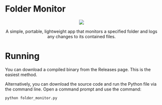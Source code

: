 # Folder Monitor
<p align="center">
<img src="https://github.com/theanine3D/folder_monitor/assets/88953117/922ed794-f0d9-4f7d-bf7e-4a19c30743dc">
</p>
<p align="center">
A simple, portable, lightweight app that monitors a specified folder and logs any changes to its contained files.
</p>

# Running
You can download a compiled binary from the Releases page. This is the easiest method.

Alternatively, you can download the source code and run the Python file via the command line. Open a command prompt and use the command:
```
python folder_monitor.py
```

